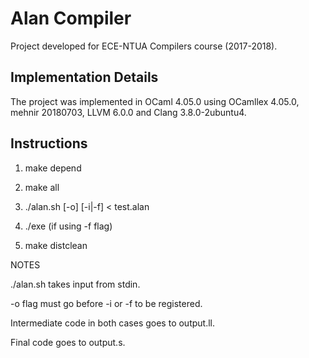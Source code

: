 # Alan Compiler

Project developed for ECE-NTUA Compilers course (2017-2018).

## Implementation Details

The project was implemented in OCaml 4.05.0 using OCamllex 4.05.0, mehnir 20180703, LLVM 6.0.0 and Clang 3.8.0-2ubuntu4.

## Instructions

1) make depend

2) make all

3) ./alan.sh [-o] [-i|-f] < test.alan

4) ./exe (if using -f flag)

5) make distclean 

NOTES

./alan.sh takes input from stdin.

-o flag must go before -i or -f to be registered.

Intermediate code in both cases goes to output.ll.

Final code goes to output.s.
